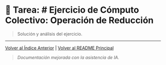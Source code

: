# 📝 Tarea: # Ejercicio de Cómputo Colectivo: Operación de Reducción

> Solución y análisis del ejercicio.


---
[Volver al Índice Anterior](../README.md) | [Volver al README Principal](../../README.md)

> *Documentación mejorada con la asistencia de IA.*
